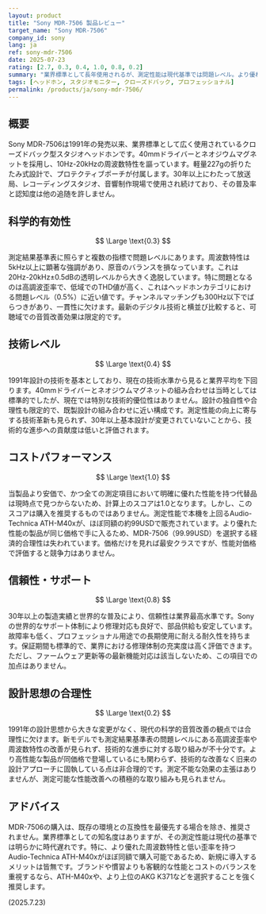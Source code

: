 ```yaml
---
layout: product
title: "Sony MDR-7506 製品レビュー"
target_name: "Sony MDR-7506"
company_id: sony
lang: ja
ref: sony-mdr-7506
date: 2025-07-23
rating: [2.7, 0.3, 0.4, 1.0, 0.8, 0.2]
summary: "業界標準として長年使用されるが、測定性能は現代基準では問題レベル。より優れた性能を持つ競合製品が同価格帯に存在するため、コスト競争力は失われている。"
tags: [ヘッドホン, スタジオモニター, クローズドバック, プロフェッショナル]
permalink: /products/ja/sony-mdr-7506/
---
```


## 概要

Sony MDR-7506は1991年の発売以来、業界標準として広く使用されているクローズドバック型スタジオヘッドホンです。40mmドライバーとネオジウムマグネットを採用し、10Hz-20kHzの周波数特性を謳っています。軽量227gの折りたたみ式設計で、プロテクティブポーチが付属します。30年以上にわたって放送局、レコーディングスタジオ、音響制作現場で使用され続けており、その普及率と認知度は他の追随を許しません。

## 科学的有効性

$$ \Large \text{0.3} $$

測定結果基準表に照らすと複数の指標で問題レベルにあります。周波数特性は5kHz以上に顕著な強調があり、原音のバランスを損なっています。これは20Hz-20kHz±0.5dBの透明レベルから大きく逸脱しています。特に問題となるのは高調波歪率で、低域でのTHD値が高く、これはヘッドホンカテゴリにおける問題レベル（0.5%）に近い値です。チャンネルマッチングも300Hz以下でばらつきがあり、一貫性に欠けます。最新のデジタル技術と横並び比較すると、可聴域での音質改善効果は限定的です。

## 技術レベル

$$ \Large \text{0.4} $$

1991年設計の技術を基本としており、現在の技術水準から見ると業界平均を下回ります。40mmドライバーとネオジウムマグネットの組み合わせは当時としては標準的でしたが、現在では特別な技術的優位性はありません。設計の独自性や合理性も限定的で、既製設計の組み合わせに近い構成です。測定性能の向上に寄与する技術革新も見られず、30年以上基本設計が変更されていないことから、技術的な進歩への貢献度は低いと評価されます。

## コストパフォーマンス

$$ \Large \text{1.0} $$

当製品より安価で、かつ全ての測定項目において明確に優れた性能を持つ代替品は現時点で見つからないため、計算上のスコアは1.0となります。しかし、このスコアは購入を推奨するものではありません。測定性能で本機を上回るAudio-Technica ATH-M40xが、ほぼ同額の約99USDで販売されています。より優れた性能の製品が同じ価格で手に入るため、MDR-7506（99.99USD）を選択する経済的合理性は失われています。価格だけを見れば最安クラスですが、性能対価格で評価すると競争力はありません。

## 信頼性・サポート

$$ \Large \text{0.8} $$

30年以上の製造実績と世界的な普及により、信頼性は業界最高水準です。Sonyの世界的なサポート体制により修理対応も良好で、部品供給も安定しています。故障率も低く、プロフェッショナル用途での長期使用に耐える耐久性を持ちます。保証期間も標準的で、業界における修理体制の充実度は高く評価できます。ただし、ファームウェア更新等の最新機能対応は該当しないため、この項目での加点はありません。

## 設計思想の合理性

$$ \Large \text{0.2} $$

1991年の設計思想から大きな変更がなく、現代の科学的音質改善の観点では合理性に欠けます。新モデルでも測定結果基準表の問題レベルにある高調波歪率や周波数特性の改善が見られず、技術的な進歩に対する取り組みが不十分です。より高性能な製品が同価格で登場しているにも関わらず、技術的な改善なく旧来の設計アプローチに固執している点は非合理的です。測定不能な効果の主張はありませんが、測定可能な性能改善への積極的な取り組みも見られません。

## アドバイス

MDR-7506の購入は、既存の環境との互換性を最優先する場合を除き、推奨されません。業界標準としての知名度はありますが、その測定性能は現代の基準では明らかに時代遅れです。特に、より優れた周波数特性と低い歪率を持つAudio-Technica ATH-M40xがほぼ同額で購入可能であるため、新規に導入するメリットは皆無です。ブランドや慣習よりも客観的な性能とコストのバランスを重視するなら、ATH-M40xや、より上位のAKG K371などを選択することを強く推奨します。

(2025.7.23)
